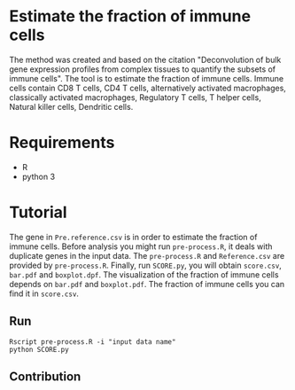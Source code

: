 # Estimate the fraction of immune cells
The method was created and based on the citation "Deconvolution of bulk gene expression profiles from complex tissues to quantify the subsets of immune cells".
The tool is to estimate the fraction of immune cells. Immune cells contain CD8 T cells, CD4 T cells, alternatively activated macrophages, classically activated macrophages, Regulatory T cells, T helper cells, Natural killer cells, Dendritic cells.

# Requirements
* R
* python 3

# Tutorial

The gene in `Pre.reference.csv` is in order to estimate the fraction of immune cells. Before analysis you might run `pre-process.R`, it deals with duplicate genes in the input data. The `pre-process.R` and `Reference.csv` are provided by `pre-process.R`. Finally, run `SCORE.py`, you will obtain `score.csv`, `bar.pdf` and `boxplot.dpf`. The visualization of the fraction of immune cells depends on `bar.pdf` and `boxplot.pdf`. The fraction of immune cells you can find it in `score.csv`.

## Run

    Rscript pre-process.R -i "input data name"
    python SCORE.py

## Contribution
